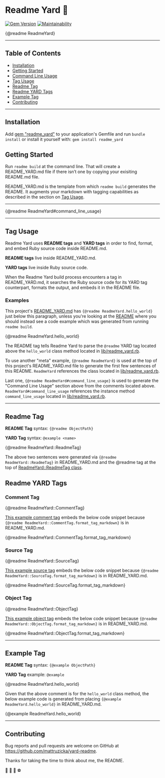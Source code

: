 # Readme Yard 🌿
[![Gem Version](https://badge.fury.io/rb/readme_yard.svg)](https://badge.fury.io/rb/readme_yard)
[![Maintainability](https://api.codeclimate.com/v1/badges/9fe0012930c3886dbe00/maintainability)](https://codeclimate.com/github/mattruzicka/readme_yard/maintainability)

{@readme ReadmeYard}

---

## Table of Contents
- [Installation](#installation)
- [Getting Started](#getting-started)
- [Command Line Usage](#command-line-usage)
- [Tag Usage](#tag-usage)
- [Readme Tag](#readme-tag)
- [Readme YARD Tags](#readme-yard-tags)
- [Example Tag](#example-tag)
- [Contributing](#contributing)

---

## Installation

Add [gem "readme_yard"](https://rubygems.org/gems/readme_yard) to your application's Gemfile and run `bundle install` or install it yourself with: `gem install readme_yard`

## Getting Started

Run `readme build` at the command line. That will create a README_YARD.md file if there isn’t one by copying your exisiting README.md file.

README_YARD.md is the template from which `readme build` generates the README. It augments your markdown with tagging capabilities as described in the section on [Tag Usage](#tag-usage).

---

{@readme ReadmeYard#command_line_usage}

---

## Tag Usage

Readme Yard uses **README tags** and **YARD tags** in order to find, format, and embed Ruby source code inside README.md.

**README tags** live inside README_YARD.md.

**YARD tags** live inside Ruby source code.

When the Readme Yard build process encounters a tag in README_YARD.md, it searches the Ruby source code for its YARD tag counterpart, formats the output, and embeds it in the README file.

### Examples

This project's [README_YARD.md](https://github.com/mattruzicka/readme_yard/blob/main/README_YARD.md) has `{@readme ReadmeYard.hello_world}` just below this paragraph, unless you're looking at the [README]((https://github.com/mattruzicka/readme_yard/blob/main/README.md)) where you should instead see a code example which was generated from running `readme build`.

{@readme ReadmeYard.hello_world}

The README tag tells Readme Yard to parse the `@readme` YARD tag located above the `hello_world` class method located in [lib/readme_yard.rb](https://github.com/mattruzicka/readme_yard/blob/main/lib/readme_yard.rb).

To use another "meta" example, `{@readme ReadmeYard}` is used at the top of this project's README_YARD.md file to generate the first few sentences of this README. `ReadmeYard` references the class located in [lib/readme_yard.rb](https://github.com/mattruzicka/readme_yard/blob/main/lib/readme_yard.rb).

Last one, `{@readme ReadmeYard#command_line_usage}` is used to generate the "Command Line Usage" section above from the comments located above. `ReadmeYard#command_line_usage` references the instance method `command_line_usage` located in [lib/readme_yard.rb](https://github.com/mattruzicka/readme_yard/blob/main/lib/readme_yard.rb).

---

## Readme Tag

**README Tag** syntax: `{@readme ObjectPath}`

**YARD Tag** syntax: `@example <name>`

{@readme ReadmeYard::ReadmeTag}

The above two sentences were generated via `{@readme ReadmeYard::ReadmeTag}` in README_YARD.md and the @readme tag at the top of [ReadmeYard::ReadmeTag class](https://github.com/mattruzicka/readme_yard/blob/main/lib/readme_yard/readme_tag.rb).

## Readme YARD Tags


### Comment Tag

{@readme ReadmeYard::CommentTag}

[This example comment tag](https://github.com/mattruzicka/readme_yard/blob/main/lib/readme_yard/comment_tag.rb) embeds the below code snippet because `{@readme ReadmeYard::CommentTag.format_tag_markdown}` is in README_YARD.md.

{@readme ReadmeYard::CommentTag.format_tag_markdown}

### Source Tag

{@readme ReadmeYard::SourceTag}

[This example source tag](https://github.com/mattruzicka/readme_yard/blob/main/lib/readme_yard/readme_tag.rb) embeds the below code snippet because `{@readme ReadmeYard::SourceTag.format_tag_markdown}` is in README_YARD.md.

{@readme ReadmeYard::SourceTag.format_tag_markdown}


### Object Tag

{@readme ReadmeYard::ObjectTag}

[This example object tag](https://github.com/mattruzicka/readme_yard/blob/main/lib/readme_yard/readme_tag.rb) embeds the below code snippet because `{@readme ReadmeYard::ObjectTag.format_tag_markdown}` is in README_YARD.md.

{@readme ReadmeYard::ObjectTag.format_tag_markdown}


---

## Example Tag

**README Tag** syntax: `{@example ObjectPath}`

**YARD Tag** example: `@example`

{@readme ReadmeYard.hello_world}

Given that the above comment is for the `hello_world` class method, the below example code is generated from placing `{@example ReadmeYard.hello_world}` in README_YARD.md.

{@example ReadmeYard.hello_world}

---

## Contributing

Bug reports and pull requests are welcome on GitHub at https://github.com/mattruzicka/yard-readme.

Thanks for taking the time to think about me, the README.

🌿 🥏 🌱 ⚽
